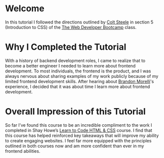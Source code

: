 # Welcome
In this tutorial I followed the directions outlined by [Colt Steele]( https://www.linkedin.com/in/coltsteele/) in section 5 (Introduction to CSS) of the [The Web Developer Bootcamp]( https://www.udemy.com/the-web-developer-bootcamp/learn/v4/overview ) class.

# Why I Completed the Tutorial
With a history of backend development roles, I came to realize that to become a better engineer I needed to learn more about frontend development. To most individuals, the frontend is the product, and I was always nervous about sharing examples of my work publicly because of my limited frontend development skills. After hearing about [Brandon Morelli](https://github.com/bmorelli25/Become-A-Full-Stack-Web-Developer)'s experience, I decided that it was about time I learn more about frontend development.

# Overall Impression of this Tutorial
So far I’ve found this course to be an incredible compliment to the work I completed in Shay Howe’s [Learn to Code HTML & CSS](http://learn.shayhowe.com/) course. I find that this course has helped reinforced key takeaways that will improve my ability to create engaging websites. I feel far more equipped with the principles outlined in both courses now and am more confident than ever in my frontend abilities.
